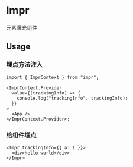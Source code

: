 # Impr

元素曝光组件

## Usage

### 埋点方法注入

```tsx
import { ImprContext } from "impr";

<ImprContext.Provider
  value={(trackingInfo) => {
    console.log("trackingInfo", trackingInfo);
  }}
>
  <App />
</ImprContext.Provider>;
```

### 给组件埋点

```tsx
<Impr trackingInfo={{ a: 1 }}>
  <div>hello world</div>
</Impr>
```
